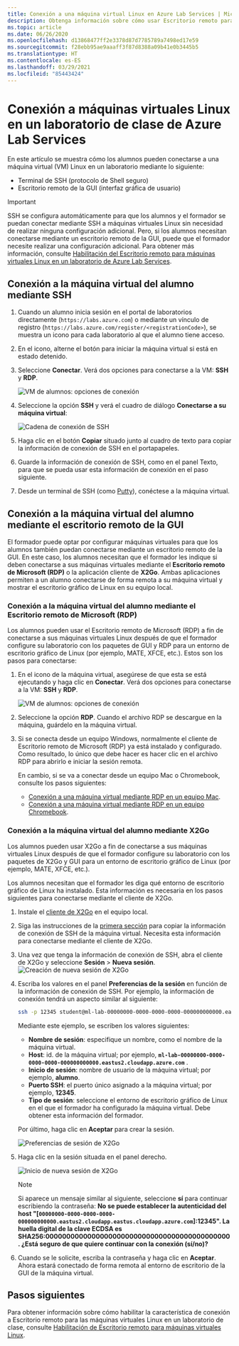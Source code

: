 ```yaml
---
title: Conexión a una máquina virtual Linux en Azure Lab Services | Microsoft Docs
description: Obtenga información sobre cómo usar Escritorio remoto para máquinas virtuales Linux en un laboratorio en Azure Lab Services.
ms.topic: article
ms.date: 06/26/2020
ms.openlocfilehash: d13868477ff2e3378d87d7785789a7498ed17e59
ms.sourcegitcommit: f28ebb95ae9aaaff3f87d8388a09b41e0b3445b5
ms.translationtype: HT
ms.contentlocale: es-ES
ms.lasthandoff: 03/29/2021
ms.locfileid: "85443424"
---
```

# <a name="connect-to-linux-virtual-machines-in-a-classroom-lab-of-azure-lab-services"></a>Conexión a máquinas virtuales Linux en un laboratorio de clase de Azure Lab Services
En este artículo se muestra cómo los alumnos pueden conectarse a una máquina virtual (VM) Linux en un laboratorio mediante lo siguiente:
- Terminal de SSH (protocolo de Shell seguro)
- Escritorio remoto de la GUI (interfaz gráfica de usuario)

> [!IMPORTANT] 
> SSH se configura automáticamente para que los alumnos y el formador se puedan conectar mediante SSH a máquinas virtuales Linux sin necesidad de realizar ninguna configuración adicional. Pero, si los alumnos necesitan conectarse mediante un escritorio remoto de la GUI, puede que el formador necesite realizar una configuración adicional.  Para obtener más información, consulte [Habilitación del Escritorio remoto para máquinas virtuales Linux en un laboratorio de Azure Lab Services](how-to-enable-remote-desktop-linux.md).

## <a name="connect-to-the-student-vm-using-ssh"></a>Conexión a la máquina virtual del alumno mediante SSH

1. Cuando un alumno inicia sesión en el portal de laboratorios directamente (`https://labs.azure.com`) o mediante un vínculo de registro (`https://labs.azure.com/register/<registrationCode>`), se muestra un icono para cada laboratorio al que el alumno tiene acceso. 
   
1. En el icono, alterne el botón para iniciar la máquina virtual si está en estado detenido. 

2. Seleccione **Conectar**. Verá dos opciones para conectarse a la VM: **SSH** y **RDP**.

    ![VM de alumnos: opciones de conexión](./media/how-to-enable-remote-desktop-linux/student-vm-connect-options.png)

3. Seleccione la opción **SSH** y verá el cuadro de diálogo **Conectarse a su máquina virtual**:  

    ![Cadena de conexión de SSH](./media/how-to-enable-remote-desktop-linux/ssh-connection-string.png)

4. Haga clic en el botón **Copiar** situado junto al cuadro de texto para copiar la información de conexión de SSH en el portapapeles. 

5. Guarde la información de conexión de SSH, como en el panel Texto, para que se pueda usar esta información de conexión en el paso siguiente.

6. Desde un terminal de SSH (como [Putty](https://www.putty.org/)), conéctese a la máquina virtual.

## <a name="connect-to-the-student-vm-using-gui-remote-desktop"></a>Conexión a la máquina virtual del alumno mediante el escritorio remoto de la GUI
El formador puede optar por configurar máquinas virtuales para que los alumnos también puedan conectarse mediante un escritorio remoto de la GUI.  En este caso, los alumnos necesitan que el formador les indique si deben conectarse a sus máquinas virtuales mediante el **Escritorio remoto de Microsoft (RDP)** o la aplicación cliente de **X2Go**.  Ambas aplicaciones permiten a un alumno conectarse de forma remota a su máquina virtual y mostrar el escritorio gráfico de Linux en su equipo local.

### <a name="connect-to-the-student-vm-using-microsoft-remote-desktop-rdp"></a>Conexión a la máquina virtual del alumno mediante el Escritorio remoto de Microsoft (RDP)
Los alumnos pueden usar el Escritorio remoto de Microsoft (RDP) a fin de conectarse a sus máquinas virtuales Linux después de que el formador configure su laboratorio con los paquetes de GUI y RDP para un entorno de escritorio gráfico de Linux (por ejemplo, MATE, XFCE, etc.). Estos son los pasos para conectarse: 

1. En el icono de la máquina virtual, asegúrese de que esta se está ejecutando y haga clic en **Conectar**. Verá dos opciones para conectarse a la VM: **SSH** y **RDP**.

    ![VM de alumnos: opciones de conexión](./media/how-to-enable-remote-desktop-linux/student-vm-connect-options.png)
2. Seleccione la opción **RDP**.  Cuando el archivo RDP se descargue en la máquina, guárdelo en la máquina virtual.

3. Si se conecta desde un equipo Windows, normalmente el cliente de Escritorio remoto de Microsoft (RDP) ya está instalado y configurado.  Como resultado, lo único que debe hacer es hacer clic en el archivo RDP para abrirlo e iniciar la sesión remota.

    En cambio, si se va a conectar desde un equipo Mac o Chromebook, consulte los pasos siguientes:
   - [Conexión a una máquina virtual mediante RDP en un equipo Mac](connect-virtual-machine-mac-remote-desktop.md).
   - [Conexión a una máquina virtual mediante RDP en un equipo Chromebook](connect-virtual-machine-chromebook-remote-desktop.md).  

### <a name="connect-to-the-student-vm-using-x2go"></a>Conexión a la máquina virtual del alumno mediante X2Go
Los alumnos pueden usar X2Go a fin de conectarse a sus máquinas virtuales Linux después de que el formador configure su laboratorio con los paquetes de X2Go y GUI para un entorno de escritorio gráfico de Linux (por ejemplo, MATE, XFCE, etc.).

Los alumnos necesitan que el formador les diga qué entorno de escritorio gráfico de Linux ha instalado.  Esta información es necesaria en los pasos siguientes para conectarse mediante el cliente de X2Go.

1. Instale el [cliente de X2Go](https://wiki.x2go.org/doku.php/doc:installation:x2goclient) en el equipo local.

1. Siga las instrucciones de la [primera sección](how-to-use-remote-desktop-linux-student.md#connect-to-the-student-vm-using-ssh) para copiar la información de conexión de SSH de la máquina virtual.  Necesita esta información para conectarse mediante el cliente de X2Go.

1. Una vez que tenga la información de conexión de SSH, abra el cliente de X2Go y seleccione **Sesión** > **Nueva sesión**.
   ![Creación de nueva sesión de X2Go](./media/how-to-use-classroom-lab/x2go-new-session.png)

1. Escriba los valores en el panel **Preferencias de la sesión** en función de la información de conexión de SSH.  Por ejemplo, la información de conexión tendrá un aspecto similar al siguiente:

    ```bash
    ssh -p 12345 student@ml-lab-00000000-0000-0000-0000-000000000000.eastus2.cloudapp.azure.com
    ```

    Mediante este ejemplo, se escriben los valores siguientes:

   - **Nombre de sesión**: especifique un nombre, como el nombre de la máquina virtual.
   - **Host**: id. de la máquina virtual; por ejemplo, **`ml-lab-00000000-0000-0000-0000-000000000000.eastus2.cloudapp.azure.com`** .
   - **Inicio de sesión**: nombre de usuario de la máquina virtual; por ejemplo, **alumno**.
   - **Puerto SSH**: el puerto único asignado a la máquina virtual; por ejemplo, **12345**.
   - **Tipo de sesión**: seleccione el entorno de escritorio gráfico de Linux en el que el formador ha configurado la máquina virtual.  Debe obtener esta información del formador.

    Por último, haga clic en **Aceptar** para crear la sesión.

    ![Preferencias de sesión de X2Go](./media/how-to-use-classroom-lab/x2go-session-preferences.png)

1.  Haga clic en la sesión situada en el panel derecho.

    ![Inicio de nueva sesión de X2Go](./media/how-to-use-classroom-lab/x2go-start-session.png)

    > [!NOTE] 
    > Si aparece un mensaje similar al siguiente, seleccione **sí** para continuar escribiendo la contraseña: **No se puede establecer la autenticidad del host "[`00000000-0000-0000-0000-000000000000.eastus2.cloudapp.eastus.cloudapp.azure.com`]:12345".  La huella digital de la clave ECDSA es SHA256:00000000000000000000000000000000000000000000. ¿Está seguro de que quiere continuar con la conexión (sí/no)?**

2. Cuando se le solicite, escriba la contraseña y haga clic en **Aceptar**.  Ahora estará conectado de forma remota al entorno de escritorio de la GUI de la máquina virtual.

## <a name="next-steps"></a>Pasos siguientes
Para obtener información sobre cómo habilitar la característica de conexión a Escritorio remoto para las máquinas virtuales Linux en un laboratorio de clase, consulte [Habilitación de Escritorio remoto para máquinas virtuales Linux](how-to-enable-remote-desktop-linux.md). 

